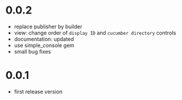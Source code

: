 # 0.0.2
- replace publisher by builder
- view: change order of `display ID` and `cucumber directory` controls 
- documentation: updated
- use simple_console gem
- small bug fixes



# 0.0.1
- first release version
